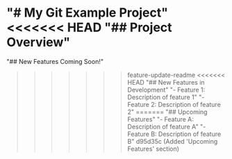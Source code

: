 "# My Git Example Project" 
<<<<<<< HEAD
"## Project Overview" 
=======
"## New Features Coming Soon!" 
>>>>>>> feature-update-readme
<<<<<<< HEAD
"## New Features in Development" 
"- Feature 1: Description of feature 1" 
"- Feature 2: Description of feature 2" 
=======
"## Upcoming Features" 
"- Feature A: Description of feature A" 
"- Feature B: Description of feature B" 
>>>>>>> d95d35c (Added 'Upcoming Features' section)
